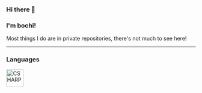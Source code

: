 ### Hi there 👋
### I'm bochi!
Most things I do are in private repositories, there's not much to see here!
<br />

---

### Languages

<img align="left" alt="CSHARP" width="46px" src="https://github.com/abranhe/programming-languages-logos-site/blob/master/languages/csharp.png" />
<br />
